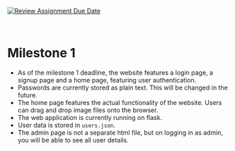 [![Review Assignment Due Date](https://classroom.github.com/assets/deadline-readme-button-24ddc0f5d75046c5622901739e7c5dd533143b0c8e959d652212380cedb1ea36.svg)](https://classroom.github.com/a/M9yOg1uw)

<br>

# Milestone 1
- As of the milestone 1 deadline, the website features a login page, a signup page and a home page, featuring user authentication.
- Passwords are currently stored as plain text. This will be changed in the future.
- The home page features the actual functionality of the website. Users can drag and drop image files onto the browser.
- The web application is currently running on flask.
- User data is stored in `users.json`.
- The admin page is not a separate html file, but on logging in as admin, you will be able to see all user details.
